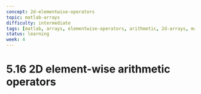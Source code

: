 ```yaml
---
concept: 2d-elementwise-operators
topic: matlab-arrays
difficulty: intermediate
tags: [matlab, arrays, elementwise-operators, arithmetic, 2d-arrays, matrices]
status: learning
week: 4
---
```


# 5.16 2D element-wise arithmetic operators